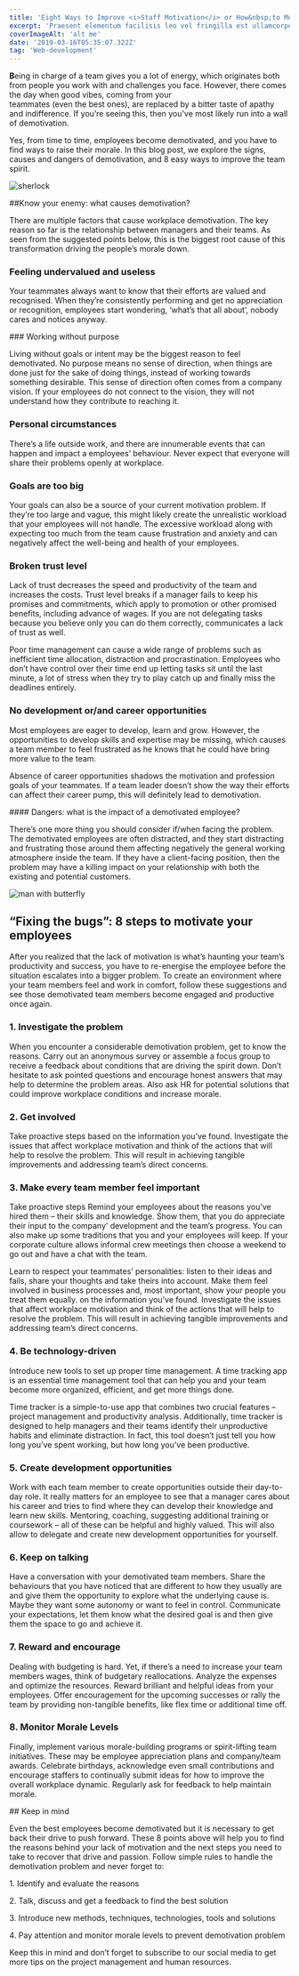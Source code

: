 ```yaml
---
title: 'Eight Ways to Improve <i>Staff Motivation</i> or How&nbsp;to Mend Broken&nbsp;Morale'
excerpt: 'Praesent elementum facilisis leo vel fringilla est ullamcorper eget. At imperdiet dui accumsan sit amet nulla facilisi morbi tempus.'
coverImageAlt: 'alt me'
date: '2019-03-16T05:35:07.322Z'
tag: 'Web-development'
---
```


**B**eing in charge of a team gives you a lot of energy, which originates both from people you work with and challenges you face. However, there comes the day when good vibes, coming from your<br/> teammates (even the best ones), are  replaced by a bitter taste of apathy and indifference. If you’re seeing this, then you’ve most likely run into a wall of demotivation.

Yes, from time to time, employees become demotivated, and you have to find ways to raise their morale. In this blog post, we explore the signs, causes and dangers of demotivation, and 8 easy ways to improve the team spirit.

<Img imageName="sherlock" alt="sherlock" withBigMargin/>

##Know your enemy: what causes demotivation?

There are multiple factors that cause workplace demotivation. The key reason so far is the relationship between managers and their teams. As seen from the suggested points below, this is the biggest root cause of this transformation driving the people’s morale down.

### Feeling undervalued and useless

Your teammates always want to know that their efforts are valued and recognised. When they’re consistently performing and get no appreciation or recognition, employees start wondering, ‘what’s that all about’, nobody cares and notices anyway.

<ParagraphWithImage imageName="mencircle">
  ### Working without purpose
  <p>Living without goals or intent may be the biggest reason to feel demotivated. No purpose means no sense of direction, when things are done just for the sake of doing things, instead of working towards something desirable. This sense of direction often comes from a company vision. If your employees do not connect to the vision, they will not understand how they contribute to reaching it.</p>
</ParagraphWithImage>

### Personal circumstances

There’s a life outside work, and there are innumerable events that can happen and impact a employees’ behaviour. Never expect that everyone will share their problems openly at workplace.

### Goals are too big

Your goals can also be a source of your current motivation problem. If they’re too large and vague, this might likely create the unrealistic workload that your employees will not handle. The excessive workload along with expecting too much from the team cause frustration and anxiety and can negatively affect the well-being and health of your employees.

### Broken trust level

Lack of trust decreases the speed and productivity of the team and increases the costs. Trust level breaks if a manager fails to keep his promises and commitments, which apply to promotion or other promised benefits, including advance of wages. If you are not delegating tasks because you believe only you can do them correctly, communicates a lack of trust as well.

<ParagraphWithImage imageName="menbla">
  <p>Poor time management can cause a wide range of problems such as inefficient time allocation, distraction and procrastination. Employees who don’t have control over their time end up letting tasks sit until the last minute, a lot of stress when they try to play catch up and finally miss the deadlines entirely.</p>
</ParagraphWithImage>

### No development or/and career opportunities

Most employees are eager to develop, learn and grow. However, the opportunities to develop skills and expertise may be missing, which causes a team member to feel frustrated as he knows that he could have bring more value to the team.

Absence of career opportunities shadows the motivation and profession goals of your teammates. If a team leader doesn’t show the way their efforts can affect their career pump, this will definitely lead to demotivation.

<Note>
#### Dangers: what is the impact of a demotivated employee?

There’s one more thing you should consider if/when facing the problem. The demotivated employees are often distracted, and they start distracting and frustrating those around them affecting negatively the general working atmosphere inside the team. If they have a client-facing position, then the problem may have a killing impact on your relationship with both the existing and potential customers.
</Note>

<Img imageName="man-with-butterfly" alt="man with butterfly" withBigMargin/>

## “Fixing the bugs”: 8 steps to motivate your employees

After you realized that the lack of motivation is what’s haunting your team’s productivity and success, you have to re-energise the employee before the situation escalates into a bigger problem. To create an environment where your team members feel and work in comfort, follow these suggestions and see those demotivated team members become engaged and productive once again.

### 1. Investigate the problem

When you encounter a considerable demotivation problem, get to know the reasons. Carry out an anonymous survey or assemble a focus group to receive a feedback about conditions that are driving the spirit down. Don’t hesitate to ask pointed questions and encourage honest answers that may help to determine the problem areas. Also ask HR for potential solutions that could improve workplace conditions and increase morale.

### 2. Get involved

Take proactive steps based on the information you’ve found. Investigate the issues that affect workplace motivation and think of the actions that will help to resolve the problem. This will result in achieving tangible improvements and addressing team’s direct concerns.

### 3. Make every team member feel important

Take proactive steps Remind your employees about the reasons you’ve hired them – their skills and knowledge. Show them, that you do appreciate their input to the company’ development and the team’s progress. You can also make up some traditions that you and your employees will keep. If your corporate culture allows informal crew meetings then choose a weekend to go out and have a chat with the team.

Learn to respect your teammates’ personalities: listen to their ideas and fails, share your thoughts and take theirs into account. Make them feel involved in business processes and, most important, show your people you treat them equally.  on the information you’ve found. Investigate the issues that affect workplace motivation and think of the actions that will help to resolve the problem. This will result in achieving tangible improvements and addressing team’s direct concerns.

### 4. Be technology-driven

Introduce new tools to set up proper time management. A time tracking app is an essential time management tool that can help you and your team become more organized, efficient, and get more things done.

Time tracker is a simple-to-use app that combines two crucial features – project management and productivity analysis. Additionally, time tracker is designed to help managers and their teams identify their unproductive habits and eliminate distraction. In fact, this tool doesn’t just tell you how long you’ve spent working, but how long you’ve been productive.

### 5. Create development opportunities

Work with each team member to create opportunities outside their day-to-day role. It really  matters for an employee to see that a manager cares about his career and tries to find where they can develop their knowledge and learn new skills. Mentoring, coaching, suggesting additional training or coursework – all of these can be helpful and highly valued. This will also allow to delegate and create new development opportunities for yourself.

### 6. Keep on talking

Have a conversation with your demotivated team members. Share the behaviours that you have noticed that are different to how they usually are and give them the opportunity to explore what the underlying cause is. Maybe they want some autonomy or want to feel in control. Communicate your expectations, let them know what the desired goal is and then give them the space to go and achieve it.

### 7. Reward and encourage

Dealing with budgeting is hard. Yet, if there’s a need to increase your team members wages, think of budgetary reallocations. Analyze the expenses and optimize the resources. Reward brilliant and helpful ideas from your employees. Offer encouragement for the upcoming successes or rally the team by providing non-tangible benefits, like flex time or additional time off.

### 8. Monitor Morale Levels

Finally, implement various morale-building programs or spirit-lifting team initiatives. These may be employee appreciation plans and company/team awards. Celebrate birthdays, acknowledge even small contributions and encourage staffers to continually submit ideas for how to improve the overall workplace dynamic. Regularly ask for feedback to help maintain morale.

<ParagraphWithImage imageName="red-pants">
  ## Keep in mind

  <p>Even the best employees become demotivated but it is necessary to get back their drive to push forward. These 8 points above will help you to find the reasons behind your lack of motivation and the next steps you need to take to recover that drive and passion. Follow  simple rules to handle the demotivation problem and never forget to:</p>

  1\. Identify and evaluate the reasons

  2\. Talk, discuss and get a feedback to find the best solution

  3\. Introduce new methods, techniques, technologies, tools and solutions

  4\. Pay attention and monitor morale levels to prevent demotivation problem

  <p>Keep this in mind and don’t forget to subscribe to our social media to get more tips on the project management and human resources.</p>

</ParagraphWithImage>
